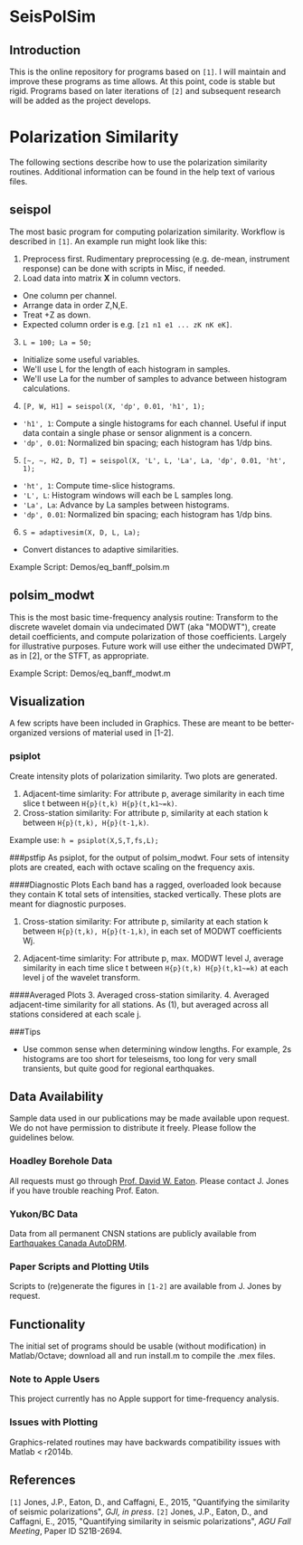 # SeisPolSim

## Introduction
This is the online repository for programs based on `[1]`. I will maintain and improve these programs as time allows. At this point, code is stable but rigid. Programs based on later iterations of `[2]` and subsequent research will be added as the project develops.

# Polarization Similarity
The following sections describe how to use the polarization similarity routines. Additional information can be found in the help text of various files.

## seispol
The most basic program for computing polarization similarity. Workflow is described in `[1]`. An example run might look like this:

1. Preprocess first. Rudimentary preprocessing (e.g. de-mean, instrument response) can be done with scripts in Misc, if needed.
2. Load data into matrix **X** in column vectors.
  * One column per channel.
  * Arrange data in order Z,N,E.
  * Treat +Z as down.
  * Expected column order is e.g. `[z1 n1 e1 ... zK nK eK]`. 
3. `L = 100; La = 50;` 
  * Initialize some useful variables. 
  * We'll use L for the length of each histogram in samples.
  * We'll use La for the number of samples to advance between histogram calculations.
4. `[P, W, H1] = seispol(X, 'dp', 0.01, 'h1', 1);`
  * `'h1', 1`: Compute a single histograms for each channel. Useful if input data contain a single phase or sensor alignment is a concern.
  * `'dp', 0.01`: Normalized bin spacing; each histogram has 1/dp bins.
5. `[~, ~, H2, D, T] = seispol(X, 'L', L, 'La', La, 'dp', 0.01, 'ht', 1);`
  * `'ht', 1`: Compute time-slice histograms. 
  * `'L', L`: Histogram windows will each be L samples long. 
  * `'La', La`: Advance by La samples between histograms.
  * `'dp', 0.01`: Normalized bin spacing; each histogram has 1/dp bins.
6. `S = adaptivesim(X, D, L, La);`
  * Convert distances to adaptive similarities. 

Example Script: Demos/eq_banff_polsim.m

## polsim_modwt
This is the most basic time-frequency analysis routine: Transform to the discrete wavelet domain via undecimated DWT (aka "MODWT"), create detail coefficients, and compute polarization of those coefficients. Largely for illustrative purposes. Future work will use either the undecimated DWPT, as in [2], or the STFT, as appropriate.

Example Script: Demos/eq_banff_modwt.m

## Visualization
A few scripts have been included in Graphics. These are meant to be better-organized versions of material used in [1-2].

### psiplot
Create intensity plots of polarization similarity. Two plots are generated.
1. Adjacent-time simlarity: For attribute p, average similarity in each time slice t between `H{p}(t,k) H{p}(t,k1~=k)`.
2. Cross-station similarity: For attribute p, similarity at each station k between `H{p}(t,k), H{p}(t-1,k)`.

Example use: `h = psiplot(X,S,T,fs,L);`

###pstfip
As psiplot, for the output of polsim_modwt. Four sets of intensity plots are created, each with octave scaling on the frequency axis.

####Diagnostic Plots
Each band has a ragged, overloaded look because they contain K total sets of intensities, stacked vertically. These plots are meant for diagnostic purposes.
1. Cross-station similarity: For attribute p, similarity at each station k between `H{p}(t,k), H{p}(t-1,k)`, in each set of MODWT coefficients Wj. 

2. Adjacent-time simlarity: For attribute p, max. MODWT level J, average similarity in each time slice t between `H{p}(t,k) H{p}(t,k1~=k)` at each level j of the wavelet transform. 

####Averaged Plots
3. Averaged cross-station similarity.
4. Averaged adjacent-time similarity for all stations. As (1), but averaged across all stations considered at each scale j.

###Tips
* Use common sense when determining window lengths. For example, 2s histograms are too short for teleseisms, too long for very small transients, but quite good for regional earthquakes. 

## Data Availability
Sample data used in our publications may be made available upon request. We do not have permission to distribute it freely. Please follow the guidelines below.

### Hoadley Borehole Data
All requests must go through [Prof. David W. Eaton](http://www.ucalgary.ca/eatond/). Please contact J. Jones if you have trouble reaching Prof. Eaton.

### Yukon/BC Data
Data from all permanent CNSN stations are publicly available from [Earthquakes Canada AutoDRM](http://www.earthquakescanada.nrcan.gc.ca/stndon/AutoDRM/index-eng.php). 

### Paper Scripts and Plotting Utils
Scripts to (re)generate the figures in `[1-2]` are available from J. Jones by request.

## Functionality
The initial set of programs should be usable (without modification) in Matlab/Octave; download all and run install.m to compile the .mex files. 

### Note to Apple Users
This project currently has no Apple support for time-frequency analysis. 

### Issues with Plotting
Graphics-related routines may have backwards compatibility issues with Matlab < r2014b. 

## References
`[1]` Jones, J.P., Eaton, D., and Caffagni, E., 2015, "Quantifying the similarity of seismic polarizations", *GJI, in press*.
`[2]` Jones, J.P., Eaton, D., and Caffagni, E., 2015, "Quantifying similarity in seismic polarizations", *AGU Fall Meeting*, Paper ID S21B-2694.